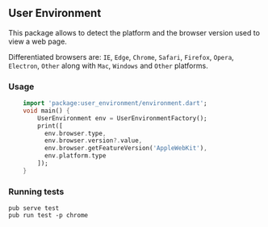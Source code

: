 ## User Environment
This package allows to detect the platform and the browser version used to view a web page.

Differentiated browsers are: `IE`, `Edge`, `Chrome`, `Safari`, `Firefox`, `Opera`, `Electron`, `Other` along with `Mac`, `Windows` and `Other` platforms. 

### Usage
```dart
	import 'package:user_environment/environment.dart';
	void main() {
		UserEnvironment env = UserEnvironmentFactory();
		print([
		  env.browser.type,
		  env.browser.version?.value,
		  env.browser.getFeatureVersion('AppleWebKit'),
		  env.platform.type
		]);
	}
```

### Running tests

	pub serve test
	pub run test -p chrome
